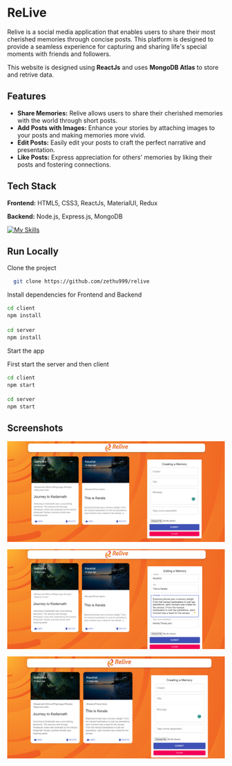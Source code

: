 
# ReLive

Relive is a social media application that enables users to share their most cherished memories through concise posts. This platform is designed to provide a seamless experience for capturing and sharing life's special moments with friends and followers.

This website is designed using **ReactJs** and uses **MongoDB Atlas** to store and retrive data.
## Features

- **Share Memories:** Relive allows users to share their cherished memories with the world through short posts.
- **Add Posts with Images:** Enhance your stories by attaching images to your posts and making memories more vivid.
- **Edit Posts:** Easily edit your posts to craft the perfect narrative and presentation.
- **Like Posts:** Express appreciation for others' memories by liking their posts and fostering connections.

## Tech Stack

**Frontend:** HTML5, CSS3, ReactJs, MaterialUI, Redux

**Backend:** Node.js, Express.js, MongoDB



[![My Skills](https://skillicons.dev/icons?i=html,css,react,materialui,redux,nodejs,express,mongodb)](https://skillicons.dev)
## Run Locally

Clone the project

```bash
  git clone https://github.com/zethu999/relive
```

Install dependencies for Frontend and Backend

```bash
cd client
npm install

cd server
npm install
```

Start the app

First start the server and then client
```bash
cd client
npm start

cd server
npm start
```



## Screenshots

![App Screenshot](https://github.com/zethu999/relive/blob/master/photos/1.png?raw=true)

![App Screenshot](https://github.com/zethu999/relive/blob/master/photos/2.png?raw=true)

![App Screenshot](https://github.com/zethu999/relive/blob/master/photos/3.png?raw=true)






